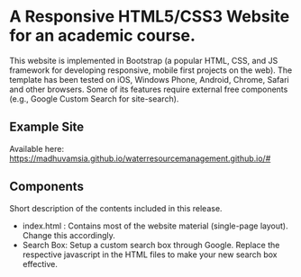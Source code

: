 # A Responsive HTML5/CSS3 Website for  an academic course.

This website is implemented in Bootstrap (a popular HTML, CSS, and JS framework for developing responsive, mobile first projects on the web). The template has been tested on iOS, Windows Phone, Android, Chrome, Safari and other browsers. Some of its features require external free components (e.g., Google Custom Search for site-search).


## Example Site

Available here: https://madhuvamsia.github.io/waterresourcemanagement.github.io/#

## Components 

Short description of the contents included in this release.

- index.html : Contains most of the website material (single-page layout). Change this accordingly.
- Search Box: Setup a custom search box through Google. Replace the respective javascript in the HTML files to make your new search box effective.
